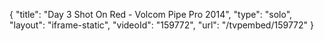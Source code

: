 {
    "title": "Day 3 Shot On Red - Volcom Pipe Pro 2014",
    "type": "solo",
    "layout": "iframe-static",
    "videoId": "159772",
    "url": "\/tvpembed\/159772"
}